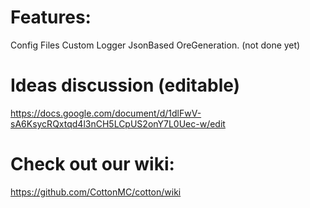 # Features:
Config Files
Custom Logger
JsonBased OreGeneration. (not done yet)

# Ideas discussion (editable)

https://docs.google.com/document/d/1dlFwV-sA6KsycRQxtqd4l3nCH5LCpUS2onY7L0Uec-w/edit

# Check out our wiki:
https://github.com/CottonMC/cotton/wiki
